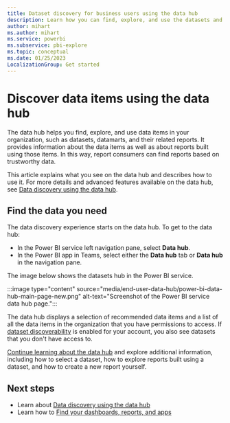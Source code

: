 ```yaml
---
title: Dataset discovery for business users using the data hub
description: Learn how you can find, explore, and use the datasets and datamarts and their related reports in your organization.
author: mihart
ms.author: mihart
ms.service: powerbi
ms.subservice: pbi-explore
ms.topic: conceptual
ms.date: 01/25/2023
LocalizationGroup: Get started
---
```


# Discover data items using the data hub

The data hub helps you find, explore, and use data items in your organization, such as datasets, datamarts, and their related reports. It provides information about the data items as well as about reports built using those items. In this way, report consumers can find reports based on trustworthy data.

This article explains what you see on the data hub and describes how to use it. For more details and advanced features available on the data hub, see [Data discovery using the data hub](../connect-data/service-data-hub.md).  

## Find the data you need

The data discovery experience starts on the data hub. To get to the data hub:

- In the Power BI service left navigation pane, select **Data hub**.
- In the Power BI app in Teams, select either the **Data hub** tab or **Data hub** in the navigation pane.

The image below shows the datasets hub in the Power BI service.

:::image type="content" source="media/end-user-data-hub/power-bi-data-hub-main-page-new.png" alt-text="Screenshot of the Power BI service data hub page.":::

The data hub displays a selection of recommended data items and a list of all the data items in the organization that you have permissions to access. If [dataset discoverability](../collaborate-share/service-discovery.md) is enabled for your account, you also see datasets that you don't have access to.

[Continue learning about the data hub](../connect-data/service-data-hub.md) and explore additional information, including how to select a dataset, how to explore reports built using a dataset, and how to create a new report yourself.
  
## Next steps

- Learn about [Data discovery using the data hub](../connect-data/service-data-hub.md)
- Learn how to [Find your dashboards, reports, and apps](end-user-home.md)
